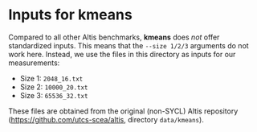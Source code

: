 # Inputs for kmeans

Compared to all other Altis benchmarks, **kmeans** does _not_ offer standardized inputs. This means that the `--size 1/2/3` arguments do not work here. Instead, we use the files in this directory as inputs for our measurements:

- Size 1: `2048_16.txt`
- Size 2: `10000_20.txt`
- Size 3: `65536_32.txt`

These files are obtained from the original (non-SYCL) Altis repository (https://github.com/utcs-scea/altis, directory `data/kmeans`).
